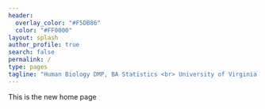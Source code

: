 ```yaml
---
header:
  overlay_color: "#F5DB86"
  color: "#FF0000"
layout: splash
author_profile: true
search: false
permalink: /
type: pages
tagline: "Human Biology DMP, BA Statistics <br> University of Virginia \'20"
---
```


This is the new home page
